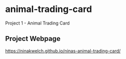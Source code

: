 # animal-trading-card
Project 1 - Animal Trading Card

## Project Webpage
https://ninakwelch.github.io/ninas-animal-trading-card/
